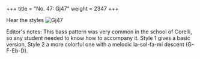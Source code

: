 +++
title = "No. 47: Gj47"
weight = 2347
+++

Hear the styles
![Gj47](/img/047DurDimM.jpg)

Editor's notes: This bass pattern was very common in the school of Corelli, so any student needed to know how to accompany it. Style 1 gives a basic version, Style 2 a more colorful one with a melodic la-sol-fa-mi descent (G-F-Eb-D).
